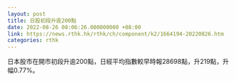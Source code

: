 ```yaml
---
layout: post
title: 日股初段升逾200點
date: 2022-08-26 08:06:26.000000000 +08:00
link: https://news.rthk.hk/rthk/ch/component/k2/1664194-20220826.htm
categories: rthk
---
```


日本股市在開市初段升逾200點，日經平均指數較早時報28698點，升219點，升幅0.77%。

